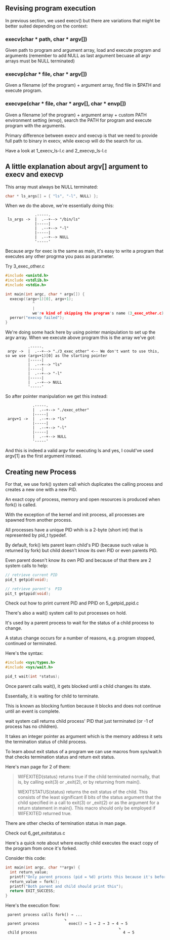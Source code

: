## Revising program execution

In previous section, we used execv() but there are variations that might be better suited depending on the context:

### execv(char * path, char * argv[])

Given path to  program and argument array, load and execute program and arguments (remember to add NULL as last argument becuase all argv arrays must be NULL terminated)

### execvp(char * file, char * argv[])

Given a filename (of the program) + argument array, find file in $PATH and execute program.

### execvpe(char * file, char * argv[], char * envp[])

Given a filename )of the program) + argument array + custom PATH environment setting (envp), search the PATH for program and execute program with the arguments.

Primary difference between execv and execvp is that we need to provide full path to binary in execv, while execvp will do the search for us.

Have a look at 1_execv_ls-l.c and 2_execvp_ls-l.c

## A little explanation about argv[] argument to execv and execvp

This array must always be NULL terminated:
```c
char * ls_args[] = { "ls", "-l", NULL) };
```
When we do the above, we're essentially doing this:

                 .-----.
     ls_args ->  |  .--+--> "/bin/ls"
                 |-----|
                 |  .--+--> "-l"
                 |-----|
                 |  .--+--> NULL
                 '-----'
Because argv for exec is the same as main, it's easy to write a program that executes any other progrma you pass as parameter.

Try 3_exec_other.c

```c
#include <unistd.h>
#include <stdlib.h>
#include <stdio.h>

int main(int argc, char * argv[]) {
  execvp((argv+1)[0], argv+1);
            ^
            |
            we're kind of skipping the program's name (3_exec_other.c)
  perror("execvp failed");
}
```
We're doing some hack here by using pointer manipulation to set up the argv array.
When we execute above program this is the array we've got:

              .-----.
     argv ->  |  .--+--> "./3_exec_other" <-- We don't want to use this, so we use (argv+1)[0] as the starting pointer
              |-----|
              |  .--+--> "ls"
              |-----|
              |  .--+--> "-l"
              |-----|
              |  .--+--> NULL
              '-----'

So after pointer manipulation we get this instead:

                .-----.
                |  .--+--> "./exec_other"
                |-----|
     argv+1 ->  |  .--+--> "ls"
                |-----|
                |  .--+--> "-l"
                |-----|
                |  .--+--> NULL
                '-----'
And this is indeed a valid argv for executing ls and yes, I could've used argv[1] as the first argument instead.

## Creating new Process
For that, we use fork() system call which duplicates the calling process and creates a new one with a new PID.

An exact copy of process, memory and open resources is produced when fork() is called.

With the exception of the kernel and init process, all processes are spawned from another process.

All processes have a unique PID whih is a 2-byte (short int) that is represented by pid_t typedef.

By default, fork() lets parent learn child's PID (because such value is returned by fork) but child doesn't know its own PID or even parents PID.

Even parent doesn't know its own PID and because of that there are 2 system  calls to help:

```c
// retrieve current PID
pid_t getpid(void);

// retrieve parent's  PID
pit_t getppid(void);
```
Check out how to print current PID and PPID on 5_getpid_ppid.c

There's also a wait() system call to put  processes on hold.

It's used by a parent process to wait for the status of a child process to change.

A status change occurs for a number of reasons, e.g. program stopped, continued or terminated.

Here's the syntax:

```c
#include <sys/types.h>
#include <sys/wait.h>

pid_t wait(int *status);
```
Once parent calls wait(), it gets blocked until a child changes its state.

Essentially, it is waiting for child to terminate.

This is known as blocking funtion because it blocks and does not continue until an event is complete.

wait system call returns child process' PID that just terminated (or -1 of process has no children).

It takes an integer pointer as argument which is the memory address it sets the termination status of child process.

To learn about exit status of a program we can use macros from sys/wait.h that checks termination status and return exit status.

Here's man page for 2 of them:

> WIFEXITED(status)
>        returns true if the child terminated normally, that is,
>        by calling exit(3) or _exit(2), or by returning from main().
>
> WEXITSTATUS(status)
>        returns  the  exit  status of the child.  This consists of the least significant
>        8 bits of the status argument that the child specified in a call to exit(3) or _exit(2) or as the
>        argument for a return statement in main().
>        This macro should only be employed if WIFEXITED returned true.

There are other checks of termination status in man page.

Check out 6_get_exitstatus.c

Here's a quick note about where exactly child executes the exact copy of the program from once it's forked.

Consider this code:

```c
int main(int argc, char **argv) {
  int return_value;                                                                            /* 1 */
  printf("Only parent process (pid = %d) prints this because it's before fork()\n",getpid());  /* 2 */
  return_value = fork();                                                                       /* 3 */
  printf("Both parent and child should print this");                                           /* 4 */
  return EXIT_SUCCESS;                                                                         /* 5 */
}
```

Here's the execution flow:

     parent process calls fork() → ...
                              ↘
     parent process             exec() → 1 → 2 → 3 → 4 → 5
                                                      ↘
     child process                                      4 → 5
